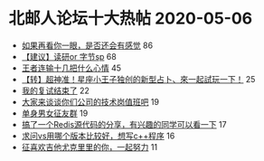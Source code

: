 # 北邮人论坛十大热帖 2020-05-06

- [如果再看你一眼，是否还会有感觉](https://bbs.byr.cn/article/Feeling/3144798) 86
- [【建议】读研or 字节sp](https://bbs.byr.cn/article/Job/2087687) 68
- [王者连输十几把什么心情](https://bbs.byr.cn/article/Talking/6194721) 45
- [【转】超神准！星座小王子独创的新型占卜、來一起試玩一下！](https://bbs.byr.cn/article/Constellations/326533) 25
- [我的复试结束了](https://bbs.byr.cn/article/AimGraduate/1187496) 22
- [大家来谈谈你们公司的技术岗值班吧](https://bbs.byr.cn/article/WorkLife/1144543) 19
- [单身男女征友群](https://bbs.byr.cn/article/Friends/1959183) 19
- [搞了一个Redis源代码的分享，有兴趣的同学可以看一下](https://bbs.byr.cn/article/Database/11459) 17
- [求问vs用哪个版本比较好，想写c++程序](https://bbs.byr.cn/article/CPP/99758) 16
- [征喜欢吉他尤克里里的你，一起努力](https://bbs.byr.cn/article/Guitar/153609) 11


